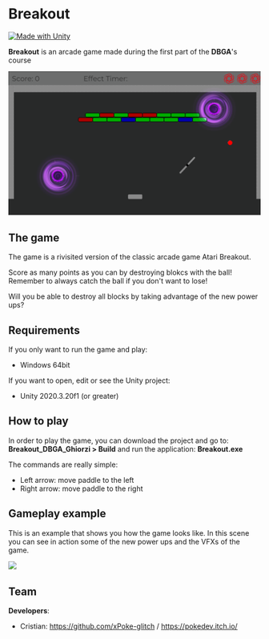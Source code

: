 # Breakout
[![Made with Unity](https://img.shields.io/badge/Made%20with-Unity-57b9d3.svg?style=flat&logo=unity)](https://www.unity.com)

**Breakout** is an arcade game made during the first part of the **DBGA**'s course

<img src="https://github.com/DBGameAcademy/Breakout_DBGA_Ghiorzi/blob/main/Screenshots/breakout_screen.png" width="750">

## The game

The game is a rivisited version of the classic arcade game Atari Breakout.

Score as many points as you can by destroying blokcs with the ball!
Remember to always catch the ball if you don't want to lose!

Will you be able to destroy all blocks by taking advantage of the new power ups?

## Requirements

If you only want to run the game and play:
* Windows 64bit

If you want to open, edit or see the Unity project:
* Unity 2020.3.20f1 (or greater)

## How to play

In order to play the game, you can download the project and go to: **Breakout_DBGA_Ghiorzi > Build** and run the application: **Breakout.exe**

The commands are really simple:
* Left arrow: move paddle to the left
* Right arrow: move paddle to the right

## Gameplay example
This is an example that shows you how the game looks like. In this scene you can see in action some of the new power ups and the VFXs of the game. 

<img src="https://github.com/DBGameAcademy/Breakout_DBGA_Ghiorzi/blob/main/Screenshots/breakout_gameplay.gif" width="750">

## Team

**Developers**:
* Cristian: https://github.com/xPoke-glitch / https://pokedev.itch.io/
